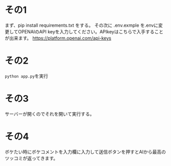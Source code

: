 # その1
まず、pip install requirements.txt をする。
その次に .env.exmple を.envに変更してOPENAIのAPI keyを入力してください。APIkeyはこちらで入手することが出来ます。
https://platform.openai.com/api-keys

# その2
`python app.py`を実行

# その3
サーバーが開くのでそれを開いて実行する。

# その4
ボケたい時にボケコメントを入力欄に入力して送信ボタンを押すとAIから最高のツッコミが返ってきます。

